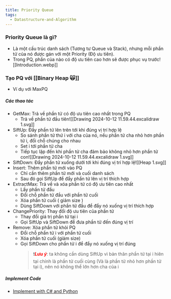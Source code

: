 ```yaml
---
title: Priority Queue
tags:
  - Datastructure-and-Algorithm
---
```

### Priority Queue là gì?
- Là một cấu trúc danh sách (Tương tư Queue và Stack), nhưng mỗi phần tử của nó được gán với một Priority (Độ ưu tiên). 
- Trong PQ, phần của nào có độ ưu tiên cao hơn sẽ được phục vụ trước![[Introduction.webp]]
### Tạo PQ với [[Binary Heap 🙀]]
- Ví dụ với MaxPQ
##### Các thao tác
- GetMax: Trả về phần tử có độ ưu tiên cao nhất trong PQ
	- Trả về phần tử đầu tiên![[Drawing 2024-10-12 11.59.44.excalidraw 1.svg]]
- SiftUp: Đẩy phần tử lên trên tới khi đúng vị trí hợp lệ
	- So sánh phần tử thứ i với cha của nó, nếu phần tử cha nhỏ hơn phần tử i, đổi chỗ chúng cho nhau
	- Set i tới phần tử cha
	- Tiếp tục lặp đến khi phần tử cha đảm bảo không nhỏ hơn phần tử con![[Drawing 2024-10-12 11.59.44.excalidraw 1.svg]]
- SiftDown: Đẩy phần tử xuống dưới tới khi đúng vị trí hợp lệ![[Heap 1.svg]]
- Insert: Thêm phần tử mới vào PQ
	- Chỉ cần thêm phần tử mới và cuối danh sách
	- Sau đó gọi SiftUp để đẩy phần tử lên vị trí thích hợp
- ExtractMax: Trả về và xóa phần tử có độ ưu tiên cao nhất
	- Lấy phần tử đầu
	- Đổi chỗ phần tử đầu với phần tử cuối
	- Xóa phần tử cuối ( giảm size )
	- Dùng SiftDown với phần tử đầu để đẩy nó xuống vị trí thích hợp
- ChangePriority: Thay đổi độ ưu tiên của phần tử
	- Thay đổi giá trị phần tử tại i
	- Gọi SiftUp và SiftDown để đưa phần tử đến đúng vị trí
- Remove: Xóa phần tử khỏi PQ
	- Đổi chỗ phần tử i với phần tử cuối
	- Xóa phần tử cuối (giảm size)
	- Gọi SiftDown cho phần tử i để đẩy nó xuống vị trí đúng
		>  ❗***<span style="color:rgb(255, 0, 0)">Lưu ý***</span>: ta không cần dùng SiftUp vì bản thân phần tử tại i hiên tại chính là phần tử cuối cùng (Và là phần tử nhỏ hơn phần tử tại i), nên nó không thể lớn hơn cha của i
		
##### Implement Code
- [Implement with C# and Python](https://github.com/HoangDucHiep/Coursera---Data-Structures-and-Algorithms-Specialization/tree/main/Data_Structures/data_structure_implementations/priority_queue)